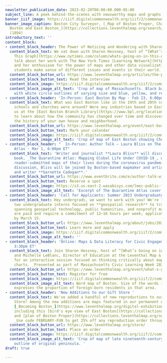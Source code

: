 ```yaml
---
newsletter_publication_date: 2023-02-20T00:00:00.000-05:00
subject_line: A peek behind-the-scenes with newsworthy maps and graphs
banner_iiif_image: https://iiif.digitalcommonwealth.org/iiif/2/commonwealth:9k41zj472/797,2175,6739,2385/2000,/0/default.jpg
banner_image_caption: Boston City Surveyor, [_Map of Boston Proper, Charlestown, South
  Boston and East Boston_](https://collections.leventhalmap.org/search/commonwealth:js956k44c)
  (1894)
introductory_text: ''
content_block:
- content_block_header: The Power of Noticing and Wondering with Sharon Hessney
  content_block_text: We sat down with Sharon Hessney, host of “[What’s Going on in
    This Graph](https://www.nytimes.com/column/whats-going-on-in-this-graph),”  to
    talk about her work with The New York Times [Learning Network](https://www.nytimes.com/section/learning)
    and her enthusiasm for the power of maps and other data visualizations to help
    students make sense of different issues and events in their world.
  content_block_button_url: https://www.leventhalmap.org/articles/the-power-of-noticing-and-wondering-an-interview-with-sharon-hessney/
  content_block_button_text: Read the interview
  content_block_image: https://iiif.digitalcommonwealth.org/iiif/2/commonwealth:rr173g34k/2039,587,3013,2176/2000,/0/default.jpg
  content_block_image_alt_text: 'Crop of map of Massachusetts. Black base map covered
    with white circle outlines of varying size and blue, yellow, and red dots.   '
- content_block_header: 'In-Person: East Boston By Map · Feb 23, 6:00pm ET'
  content_block_text: What was East Boston like in the 19th and 20th centuries? What
    schools and churches were around? Were any industries based in East Boston? Join
    us at the [East Boston Branch Library](https://www.bpl.org/locations/east-boston/)
    to learn about how the community has changed over time and discover how to research
    the history of your own house and neighborhood.
  content_block_button_url: https://www.leventhalmap.org/event/east-boston-by-map/
  content_block_button_text: Mark your calendar
  content_block_image: https://iiif.digitalcommonwealth.org/iiif/2/commonwealth:js956k33v/5527,371,4427,3633/2000,/0/default.jpg
  content_block_image_alt_text: 'Crop of map of East Boston showing Chelsea Creek. '
- content_block_header: "  In-Person: Author Talk — Laura Bliss on The Quarantine
    Atlas · Mar 1, 6:00pm ET"
  content_block_text: 'Writer and journalist **Laura Bliss** will discuss her recent
    book, _The Quarantine Atlas: Mapping Global Life Under COVID-19_, which explores
    reader-submitted maps of their lives during the coronavirus pandemic. For this
    discussion, Bliss will be joined by Boston-based mapmaker and artist **Rajiv Raman**
    and writer **Garnette Cadogan**.'
  content_block_button_url: https://www.eventbrite.com/e/author-talk-with-laura-bliss-the-quarantine-atlas-tickets-496439011447
  content_block_button_text: Reserve a spot
  content_block_image: https://s3.us-east-2.wasabisys.com/lmec-public-files/newsletters/quarantine-atlas.png
  content_block_image_alt_text: 'Excerpt of The Quarantine Atlas cover. '
- content_block_header: 'Call for Applicants: Summer 2023 Undergraduate Internships '
  content_block_text: Hey undergrads, we want to work with you! We're looking to hire
    two undergraduate interns focused on **geospatial research** to train in topics
    spanning geospatial technology, public humanities, and nonprofit management. Internships
    are paid and require a commitment of 12–16 hours per week; applications are due
    by March 15.
  content_block_button_url: https://www.leventhalmap.org/about/jobs/2023-summer-internships/
  content_block_button_text: Learn more and apply
  content_block_image: https://iiif.digitalcommonwealth.org/iiif/2/commonwealth:7h14cx461/3166,496,2357,2018/2000,/0/default.jpg
  content_block_image_alt_text: ''
- content_block_header: 'Online: Maps & Data Literacy for Civic Engagement · Mar 7,
    3:30pm ET'
  content_block_text: Join Sharon Hessney, host of “[What’s Going on in This Graph](https://www.nytimes.com/column/whats-going-on-in-this-graph),”
    and Michelle LeBlanc, Director of Education at the Leventhal Map & Education Center,
    for an interactive session focused on thinking critically about maps, graphs and
    charts. _Presented as part of Massachusetts Civic Learning Week 2023._
  content_block_button_url: https://www.leventhalmap.org/event/what-s-going-on-in-this-graph-maps-data-literacy-for-civic-engagement/
  content_block_button_text: Register for free
  content_block_image: https://iiif.digitalcommonwealth.org/iiif/2/commonwealth:h989r708n/347,837,4280,3855/2000,/0/default.jpg
  content_block_image_alt_text: Word map of Boston. Size of the words in each neighborhood
    expresses the proportion of foreign-born residents in that area.
- content_block_header: 'New Additions to our Gift Store '
  content_block_text: We've added a handful of new reproductions to our online Gift
    Store! Among the new additions are maps featured in our permanent exhibition,
    [_Becoming Boston_](https://www.leventhalmap.org/digital-exhibitions/becoming-boston/),
    including this [bird's eye view of East Boston](https://collections.leventhalmap.org/search/commonwealth:3f4634491)
    and [plan of Boston Proper](https://collections.leventhalmap.org/search/commonwealth:js956k45n).
    _Use code FEBRUARY-FUN to get 25% off any reproduction order through March 1._
  content_block_button_url: https://www.leventhalmap.org/store/
  content_block_button_text: Place an order
  content_block_image: https://iiif.digitalcommonwealth.org/iiif/2/commonwealth:js956k46x/2265,197,5596,4341/2000,/0/default.jpg
  content_block_image_alt_text: 'Crop of map of late nineteenth-century Boston. Shows
    outline of original peninsula. '
draft: true

---
```

